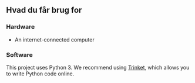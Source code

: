 ## Hvad du får brug for

### Hardware

+ An internet-connected computer

### Software

This project uses Python 3. We recommend using [Trinket](https://trinket.io/), which allows you to write Python code online.